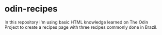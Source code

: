 # odin-recipes
In this repository I'm using basic HTML knowledge learned on The Odin Project to create a recipes page with three recipes commonly done in Brazil.